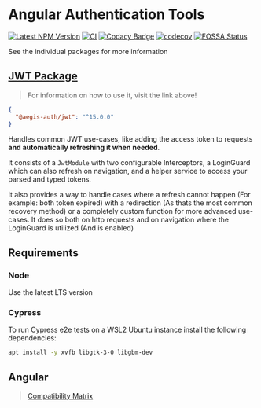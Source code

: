 # Angular Authentication Tools

[![Latest NPM Version](https://img.shields.io/npm/v/@aegis-auth/jwt/latest)](https://www.npmjs.com/package/@aegis-auth/jwt)
[![CI](https://github.com/AlexAegis/auth/workflows/CI/badge.svg)](https://github.com/AlexAegis/auth/actions?query=workflow%3ALint)
[![Codacy Badge](https://app.codacy.com/project/badge/Grade/afdb13d37e7646e0a5fd2c811ec17be1)](https://www.codacy.com/gh/AlexAegis/auth/dashboard?utm_source=github.com&utm_medium=referral&utm_content=AlexAegis/auth&utm_campaign=Badge_Grade)
[![codecov](https://codecov.io/gh/AlexAegis/auth/branch/staging/graph/badge.svg)](https://codecov.io/gh/AlexAegis/auth)
[![FOSSA Status](https://app.fossa.com/api/projects/git%2Bgithub.com%2FAlexAegis%2Fauth.svg?type=shield)](https://app.fossa.com/projects/git%2Bgithub.com%2FAlexAegis%2Fauth?ref=badge_shield)

See the individual packages for more information

## [JWT Package](./libs/jwt)

> For information on how to use it, visit the link above!

```json
{
  "@aegis-auth/jwt": "^15.0.0"
}
```

Handles common JWT use-cases, like adding the access token to
requests **and automatically refreshing it when needed**.

It consists of a `JwtModule` with two configurable Interceptors, a
LoginGuard which can also refresh on navigation, and a helper
service to access your parsed and typed tokens.

It also provides a way to handle cases where a refresh cannot happen
(For example: both token expired) with a redirection (As thats the most
common recovery method) or a completely custom function for more advanced
use-cases. It does so both on http requests and on navigation where the
LoginGuard is utilized (And is enabled)

## Requirements

### Node

Use the latest LTS version

### Cypress

To run Cypress e2e tests on a WSL2 Ubuntu instance install the following
dependencies:

```sh
apt install -y xvfb libgtk-3-0 libgbm-dev
```

## Angular

> [Compatibility Matrix](https://gist.github.com/LayZeeDK/c822cc812f75bb07b7c55d07ba2719b3)

